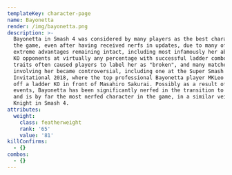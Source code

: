```yaml
---
templateKey: character-page
name: Bayonetta
render: /img/bayonetta.png
description: >-
  Bayonetta in Smash 4 was considered by many players as the best character in
  the game, even after having received nerfs in updates, due to many of her
  extreme advantages remaining intact, including most infamously her ability to
  KO opponents at virtually any percentage with successful ladder combos. These
  traits often caused players to label her as "broken", and many matches
  involving her became controversial, including one at the Super Smash Bros.
  Invitational 2018, where the top professional Bayonetta player MKLeo pulled
  off a ladder KO in front of Masahiro Sakurai. Possibly as a result of these
  events, Bayonetta has been significantly nerfed in the transition to Ultimate,
  and is by far the most nerfed character in the game, in a similar vein to Meta
  Knight in Smash 4.
attributes:
  weight:
    class: featherweight
    rank: '65'
    value: '81'
killConfirms:
  - {}
combos:
  - {}
---
```


